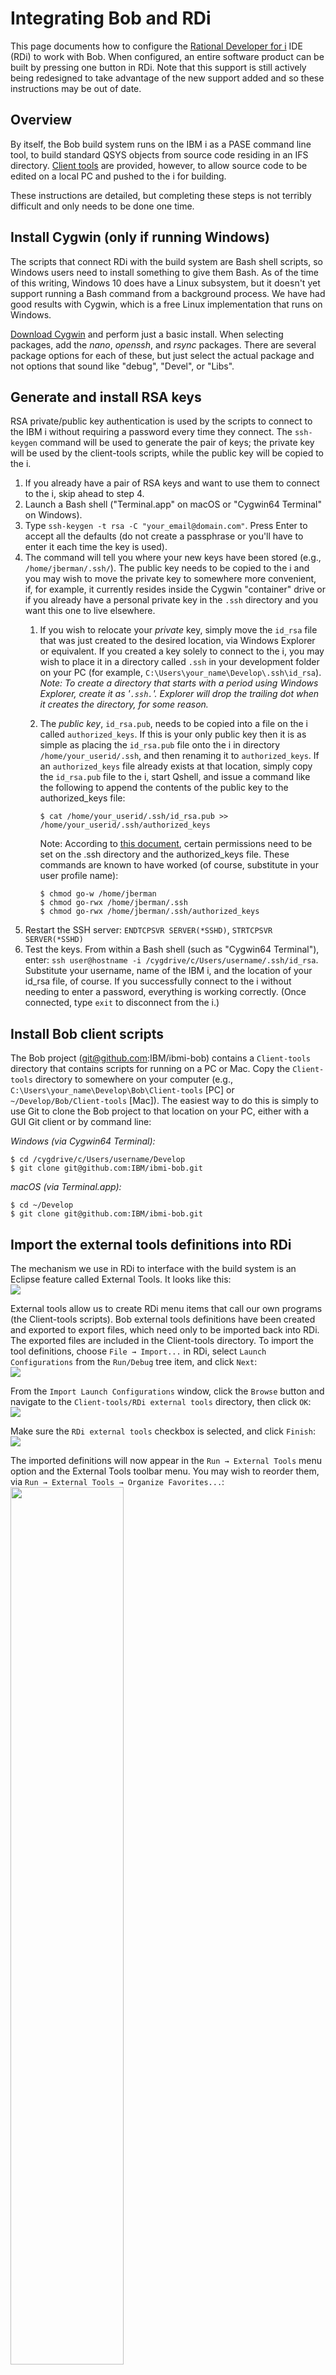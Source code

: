 # Integrating Bob and RDi

This page documents how to configure the [Rational Developer for i](http://www-03.ibm.com/software/products/en/dev-ibm-i) IDE (RDi) to work with Bob.  When configured, an entire software product can be built by pressing one button in RDi.
Note that this support is still actively being redesigned to take advantage of the new support added and so these instructions may be out of date.



## Overview

By itself, the Bob build system runs on the IBM i as a PASE command line tool, to build standard QSYS objects from source code residing in an IFS directory.  [Client tools](Client-tools) are provided, however, to allow source code to be edited on a local PC and pushed to the i for building.

These instructions are detailed, but completing these steps is not terribly difficult and only needs to be done one time.

## Install Cygwin (only if running Windows)

The scripts that connect RDi with the build system are Bash shell scripts, so Windows users need to install something to give them Bash.  As of the time of this writing, Windows 10 does have a Linux subsystem, but it doesn't yet support running a Bash command from a background process.  We have had good results with Cygwin, which is a free Linux implementation that runs on Windows.

[Download Cygwin](https://cygwin.com/install.html) and perform just a basic install.  When selecting packages, add the _nano_, _openssh_, and _rsync_ packages.  There are several package options for each of these, but just select the actual package and not options that sound like "debug", "Devel", or "Libs".

## Generate and install RSA keys

RSA private/public key authentication is used by the scripts to connect to the IBM i without requiring a password every time they connect.  The `ssh-keygen` command will be used to generate the pair of keys; the private key will be used by the client-tools scripts, while the public key will be copied to the i.

1. If you already have a pair of RSA keys and want to use them to connect to the i, skip ahead to step 4.
1. Launch a Bash shell ("Terminal.app" on macOS or "Cygwin64 Terminal" on Windows).
1. Type `ssh-keygen -t rsa -C "your_email@domain.com"`. Press Enter to accept all the defaults (do not create a passphrase or you'll have to enter it each time the key is used).
1. The command will tell you where your new keys have been stored (e.g., `/home/jberman/.ssh/`).  The public key needs to be copied to the i and you may wish to move the private key to somewhere more convenient, if, for example, it currently resides inside the Cygwin "container" drive or if you already have a personal private key in the `.ssh` directory and you want this one to live elsewhere.
   1. If you wish to relocate your _private_ key, simply move the `id_rsa` file that was just created to the desired location, via Windows Explorer or equivalent.  If you created a key solely to connect to the i, you may wish to place it in a directory called `.ssh` in your development folder on your PC (for example, `C:\Users\your_name\Develop\.ssh\id_rsa`).  
   _Note: To create a directory that starts with a period using Windows Explorer, create it as '`.ssh.`'.  Explorer will drop the trailing dot when it creates the directory, for some reason._
   1. The _public key_, `id_rsa.pub`, needs to be copied into a file on the i called `authorized_keys`.  If this is your only public key then it is as simple as placing the `id_rsa.pub` file onto the i in directory `/home/your_userid/.ssh`, and then renaming it to `authorized_keys`.  If an `authorized_keys` file already exists at that location, simply copy the `id_rsa.pub` file to the i, start Qshell, and issue a command like the following to append the contents of the public key to the authorized_keys file:

      ```shell
      $ cat /home/your_userid/.ssh/id_rsa.pub >> /home/your_userid/.ssh/authorized_keys
      ```

      Note: According to [this document](http://www-01.ibm.com/support/docview.wss?uid=nas8N1012709), certain permissions need to be set on the .ssh directory and the authorized_keys file.  These commands are known to have worked (of course, substitute in your user profile name):
      ```shell
      $ chmod go-w /home/jberman
      $ chmod go-rwx /home/jberman/.ssh
      $ chmod go-rwx /home/jberman/.ssh/authorized_keys
      ```
1. Restart the SSH server: `ENDTCPSVR SERVER(*SSHD)`, `STRTCPSVR SERVER(*SSHD)`
1. Test the keys.  From within a Bash shell (such as "Cygwin64 Terminal"), enter: `ssh user@hostname -i /cygdrive/c/Users/username/.ssh/id_rsa`.  Substitute your username, name of the IBM i, and the location of your id_rsa file, of course.  If you successfully connect to the i without needing to enter a password, everything is working correctly.  (Once connected, type `exit` to disconnect from the i.)

## Install Bob client scripts

The Bob project (git@github.com:IBM/ibmi-bob) contains a `Client-tools` directory that contains scripts for running on a PC or Mac.  Copy the `Client-tools` directory to somewhere on your computer (e.g., `C:\Users\your_name\Develop\Bob\Client-tools` [PC] or `~/Develop/Bob/Client-tools` [Mac]).  The easiest way to do this is simply to use Git to clone the Bob project to that location on your PC, either with a GUI Git client or by command line:

_Windows (via Cygwin64 Terminal):_
```shell
$ cd /cygdrive/c/Users/username/Develop
$ git clone git@github.com:IBM/ibmi-bob.git
```

_macOS (via Terminal.app):_
```shell
$ cd ~/Develop
$ git clone git@github.com:IBM/ibmi-bob.git
```

## Import the external tools definitions into RDi
The mechanism we use in RDi to interface with the build system is an Eclipse feature called External Tools.  It looks like this:  
![](rdi.assets/eclipse-external-tools.png)

External tools allow us to create RDi menu items that call our own programs (the Client-tools scripts).  Bob external tools definitions have been created and exported to export files, which need only to be imported back into RDi.  The exported files are included in the Client-tools directory.
To import the tool definitions, choose `File → Import...` in RDi, select `Launch Configurations` from the `Run/Debug` tree item, and click `Next`:  
![](rdi.assets/eclipse-import-external-tools-1.png)

From the `Import Launch Configurations` window, click the `Browse` button and navigate to the `Client-tools/RDi external tools` directory, then click `OK`:  
![](rdi.assets/eclipse-import-external-tools-2.png)

Make sure the `RDi external tools` checkbox is selected, and click `Finish`:  
![](rdi.assets/eclipse-import-external-tools-3.png)

The imported definitions will now appear in the `Run → External Tools` menu option and the External Tools toolbar menu.  You may wish to reorder them, via `Run → External Tools → Organize Favorites...`:  
<img src="images/eclipse-organize-external-tools.png" height="60%" width="60%">

## Define external tools variables
Instead of hard-coding path names, the external tools definitions use Eclipse variables to give the developer greater flexibility.  These variables cannot be exported, so they need to be manually entered.

Choose `Run → External Tools → External Tools Configurations...`, and then select one of the external tool definitions that was just imported:  
![](rdi.assets/eclipse-external-tools-variables-1.png)

Click one of the `Variables...` buttons.  It doesn't matter which one; they all lead to the same screen.  From the `Select Variable` window, click the `Edit Variables...` button.  This will bring up the String Substitution window:  
![](rdi.assets/eclipse-external-tools-variables-2.png)

Click `New`, populate the fields, then click `OK`.  Repeat this process for all of the variables:

| Variable Name      | Value                                                        | Description                                                  |
| :----------------- | :----------------------------------------------------------- | :----------------------------------------------------------- |
| `bob_bash`         | The location of your bash executable. <br /> Mac: `/bin/bash` <br /> Windows: `c:\cygwin64\bin\bash.exe` | Location of the Bash shell on this system.                   |
| `bob_client_tools` | The location of the Bob/Client-tools directory, such as: <br /> Mac: `/Users/your_name/Develop/Source/Bob/Client-tools` <br /> Windows: `/cygdrive/c/Users/your_name/Develop/Source/Bob/Client-tools` | Location of the Bob client tools scripts, from a Bash context. |

When everything has been entered, it should look similar to this: 
![eclipse-external-tools-variables-3](rdi.assets/eclipse-external-tools-variables-3.png)

Now exit out of the various External Tools windows, but make sure to exit the `Select Variable` window by clicking **`Cancel`**, or else it will insert an unwanted variable into the external tool definition.

## Map RDi file and parser associations

For Make to work properly, source and object files need to have different filenames.  Most IBM i source member types do differ from their compiled object types in name, but for those that don't, Bob differentiates source from object by expecting the filename to end in `SRC`: `.CMDSRC`, `.MENUSRC`, and `.PNLGRPSRC`.  These file suffixes should be defined to RDi so that these file types open in the correct editor with proper syntax coloring.

1. In RDi Preferences, navigate to `LPEX Editor` -> `Parsers` -> `Parser Associations`, then select the `CMD` document type:  
   ![eclipse-parser-1](rdi.assets/eclipse-parser-1.png)

1. Add a new definition by changing the `Document type` from `CMD` to `CMDSRC`, then clicking `Set`:  
   ![eclipse-parser-2](rdi.assets/eclipse-parser-2.png)

1. Do the same for the lower case version:  
   
1. ![eclipse-parser-3](rdi.assets/eclipse-parser-3.png)Repeat the previous three steps for `PNLGRPSRC` and `MENUSRC` (Set `MENUSRC` to use document parser `uim`).

1. Next, navigate to `General` -> `Editors` -> `File Associations`, then select the `*.cmd` file type.
1. Add a definition for `*.cmdsrc` that is the same as the existing one for `*.cmd`, by clicking the top `Add...` button, entering a file type of `*.cmdsrc`, then clicking the bottom `Add...` button and selecting the same editors that `*.cmd` has:
   
1. ![eclipse-file-associations-1](rdi.assets/eclipse-file-associations-1.png)Repeat the previous step for `*.menusrc` and `*.pnlgrpsrc`.

## Optional: Adjust workspace settings

Character encoding must be consistent throughout the entire development workflow, from the CCSID used to initially convert source members to text files, to editing the files, to sending them to the i to be built. Problems can occur if, for example, source members were converted to one CCSID, then accessed by RDi and sent to the i using different CCSIDs. Characters existing in one encoding but not the other will result in source code corruption, often without warning. RDi by default will encode source files using values inherited from the client OS. For Windows, this often will be CP1252 (Windows Latin-1) with CRLF line endings. RDi running on macOS defaults to UTF-8 and Unix line endings, so no adjustment is likely needed.

The easiest way to achieve consistent encoding is to change the RDi workspace default to use an appropriate encoding for your environment and Unix (LF) line endings. Once this is done, all source files created in the workspace will automatically use the correct encoding and line endings. If this step is omitted then the correct encoding value and line endings must be specified with each project, instead of once for the workspace.

To adjust the workspace settings:

1. In RDi Preferences, navigate to `General` -> `Workspace`.

1. Set `Text file encoding` to an appropriate value (UTF-8 is recommended, as it will preserve all characters).

1. Set `New text file line delimiter` to `Unix`.
   ![eclipse-workspace-prefs](rdi.assets/eclipse-workspace-prefs.png)

## Define, on the i, IBMiMake's location
When installing Bob on the IBM i, the `IBMIMAKE` environment variable was set in one of the [profile](http://www-01.ibm.com/support/docview.wss?uid=nas8N1010486) files that are loaded when a shell starts up.  The exact profile file used depends on the shell used by that particular system.  As long as the environment variable is defined before a build starts, command line builds will work, but the client scripts expect it in – and in fact `source` it from – `/QOpenSys/etc/profile`.  Therefore, if `IBMIMAKE` is set in a different profile file because your shell doesn't load `/QOpenSys/etc/profile`, it will also need to be set in `/QOpenSys/etc/profile`, along with the other statements that were added to the other profile file:

1. First, create the `profile` file with the appropriate CCSID, if it doesn't exist:
    ```
    ===> qsh cmd('touch -C 819 /QOpenSys/etc/profile')
    ```
2. Copy the following into `/QOpenSys/etc/profile` (adjust the `LC_ALL` value as needed to match the character encoding specified on the previous step):
    ```shell
    # Stop PASE core dumps
    export PASE_SYSCALL_NOSIGILL=ALL:quotactl=EPERM:audit=0
    
    # Set environment variables for Bob build system
    IBMIMAKE='/Build/Bob/IBMiMake' # Location of IBMiMake makefile
    export IBMIMAKE
    
    # Set locale to UTF-8
    export LC_ALL='EN_US.UTF-8'
    
    # Set path to find IBM open source ports as well as Perzl AIX binaries
    PATH="/QOpenSys/QIBM/ProdData/OPS/tools/bin:/opt/freeware/bin:${PATH}"
    export PATH
    ```

Note that this only needs to be done once _**per IBM i system**_.

## Align your PC's clock with the IBM i's clock
For this distributed edit and remote build system to work, source file time stamps need to be in sync among all users.  Take steps to insure that clocks on all systems are accurate, such as by configuring machines to use a time server.  The PC or Mac's time can be adjusted in its respective system preferences panel.  A time server can be defined for use on IBM i by using the [`CHGNTPA` command](https://www.itjungle.com/2009/10/21/fhg102109-story03/).

***
*Technical note about external tool commands (for hardcore hacker types): If Cygwin is used, it resets the working directory to a default value when bash.exe starts up, which prevents us from using Eclipse's "Working Directory" field.  To work around this, the Bash command that is executed must start with `cd ${bob_client_tools} && ...` to set the current directory before calling the script, and variable `bob_client_tools` must be from a Bash context (`/cygdrive/c/Users/...`).  For Macs and for other Windows Bash implementations that behave differently, the external tool "Working Directory" field in Eclipse can instead be set to the `bob_client_tools` variable and the `cd` command can be omitted from the Bash command.  In this case, `bob_client_tools` would be from a native-OS context (`c:\Users\your_name\...`).  When configured this way, Eclipse will set the working directory before invoking Bash – the end result is the same, but the external tool definition will be cleaner.*